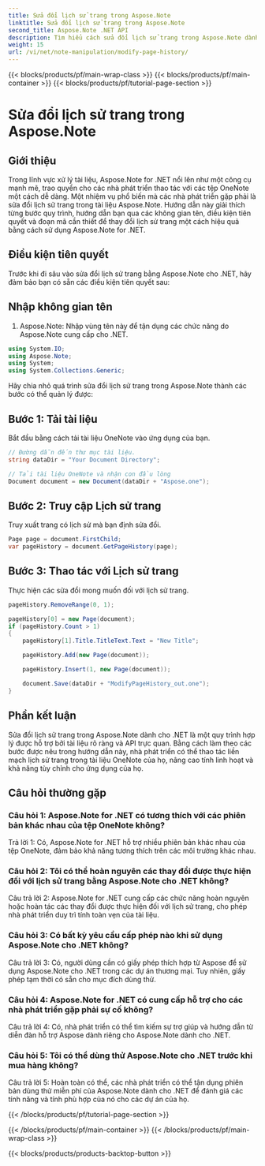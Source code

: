 ```yaml
---
title: Sửa đổi lịch sử trang trong Aspose.Note
linktitle: Sửa đổi lịch sử trang trong Aspose.Note
second_title: Aspose.Note .NET API
description: Tìm hiểu cách sửa đổi lịch sử trang trong Aspose.Note dành cho .NET bằng hướng dẫn toàn diện này. Nâng cao khả năng xử lý tài liệu của bạn một cách dễ dàng.
weight: 15
url: /vi/net/note-manipulation/modify-page-history/
---
```


{{< blocks/products/pf/main-wrap-class >}}
{{< blocks/products/pf/main-container >}}
{{< blocks/products/pf/tutorial-page-section >}}

# Sửa đổi lịch sử trang trong Aspose.Note

## Giới thiệu

Trong lĩnh vực xử lý tài liệu, Aspose.Note for .NET nổi lên như một công cụ mạnh mẽ, trao quyền cho các nhà phát triển thao tác với các tệp OneNote một cách dễ dàng. Một nhiệm vụ phổ biến mà các nhà phát triển gặp phải là sửa đổi lịch sử trang trong tài liệu Aspose.Note. Hướng dẫn này giải thích từng bước quy trình, hướng dẫn bạn qua các không gian tên, điều kiện tiên quyết và đoạn mã cần thiết để thay đổi lịch sử trang một cách hiệu quả bằng cách sử dụng Aspose.Note for .NET.

## Điều kiện tiên quyết

Trước khi đi sâu vào sửa đổi lịch sử trang bằng Aspose.Note cho .NET, hãy đảm bảo bạn có sẵn các điều kiện tiên quyết sau:

## Nhập không gian tên

1. Aspose.Note: Nhập vùng tên này để tận dụng các chức năng do Aspose.Note cung cấp cho .NET.

```csharp
using System.IO;
using Aspose.Note;
using System;
using System.Collections.Generic;
```

Hãy chia nhỏ quá trình sửa đổi lịch sử trang trong Aspose.Note thành các bước có thể quản lý được:

## Bước 1: Tải tài liệu

Bắt đầu bằng cách tải tài liệu OneNote vào ứng dụng của bạn.

```csharp
// Đường dẫn đến thư mục tài liệu.
string dataDir = "Your Document Directory";

// Tải tài liệu OneNote và nhận con đầu lòng
Document document = new Document(dataDir + "Aspose.one");
```

## Bước 2: Truy cập Lịch sử trang

Truy xuất trang có lịch sử mà bạn định sửa đổi.

```csharp
Page page = document.FirstChild;
var pageHistory = document.GetPageHistory(page);
```

## Bước 3: Thao tác với Lịch sử trang

Thực hiện các sửa đổi mong muốn đối với lịch sử trang.

```csharp
pageHistory.RemoveRange(0, 1);

pageHistory[0] = new Page(document);
if (pageHistory.Count > 1)
{
    pageHistory[1].Title.TitleText.Text = "New Title";

    pageHistory.Add(new Page(document));

    pageHistory.Insert(1, new Page(document));

    document.Save(dataDir + "ModifyPageHistory_out.one");
}
```

## Phần kết luận

Sửa đổi lịch sử trang trong Aspose.Note dành cho .NET là một quy trình hợp lý được hỗ trợ bởi tài liệu rõ ràng và API trực quan. Bằng cách làm theo các bước được nêu trong hướng dẫn này, nhà phát triển có thể thao tác liền mạch lịch sử trang trong tài liệu OneNote của họ, nâng cao tính linh hoạt và khả năng tùy chỉnh cho ứng dụng của họ.

## Câu hỏi thường gặp

### Câu hỏi 1: Aspose.Note for .NET có tương thích với các phiên bản khác nhau của tệp OneNote không?

Trả lời 1: Có, Aspose.Note for .NET hỗ trợ nhiều phiên bản khác nhau của tệp OneNote, đảm bảo khả năng tương thích trên các môi trường khác nhau.

### Câu hỏi 2: Tôi có thể hoàn nguyên các thay đổi được thực hiện đối với lịch sử trang bằng Aspose.Note cho .NET không?

Câu trả lời 2: Aspose.Note for .NET cung cấp các chức năng hoàn nguyên hoặc hoàn tác các thay đổi được thực hiện đối với lịch sử trang, cho phép nhà phát triển duy trì tính toàn vẹn của tài liệu.

### Câu hỏi 3: Có bất kỳ yêu cầu cấp phép nào khi sử dụng Aspose.Note cho .NET không?

Câu trả lời 3: Có, người dùng cần có giấy phép thích hợp từ Aspose để sử dụng Aspose.Note cho .NET trong các dự án thương mại. Tuy nhiên, giấy phép tạm thời có sẵn cho mục đích dùng thử.

### Câu hỏi 4: Aspose.Note for .NET có cung cấp hỗ trợ cho các nhà phát triển gặp phải sự cố không?

Câu trả lời 4: Có, nhà phát triển có thể tìm kiếm sự trợ giúp và hướng dẫn từ diễn đàn hỗ trợ Aspose dành riêng cho Aspose.Note dành cho .NET.

### Câu hỏi 5: Tôi có thể dùng thử Aspose.Note cho .NET trước khi mua hàng không?

Câu trả lời 5: Hoàn toàn có thể, các nhà phát triển có thể tận dụng phiên bản dùng thử miễn phí của Aspose.Note dành cho .NET để đánh giá các tính năng và tính phù hợp của nó cho các dự án của họ.

{{< /blocks/products/pf/tutorial-page-section >}}

{{< /blocks/products/pf/main-container >}}
{{< /blocks/products/pf/main-wrap-class >}}

{{< blocks/products/products-backtop-button >}}
